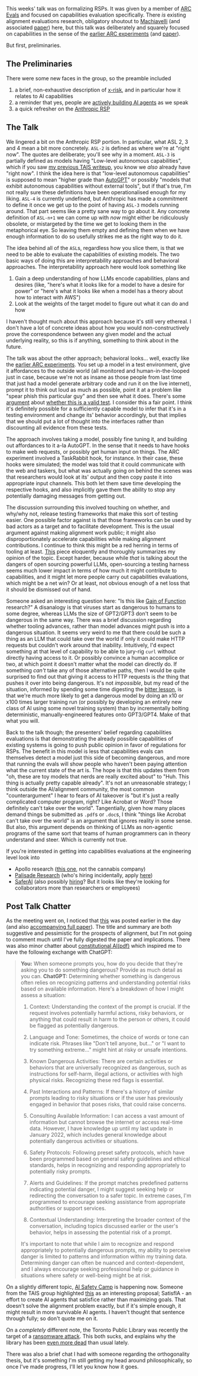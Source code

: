 This weeks' talk was on formalizing RSPs. It was given by a member of [ARC Evals](https://evals.alignment.org/) and focused on capabilities evaluation specifically. There _is_ existing alignment evaluations research, obligatory shoutout to [Machiavelli](https://aypan17.github.io/machiavelli/) (and associated [paper](https://arxiv.org/abs/2304.03279)) here, but this talk was deliberately and squarely focused on capabilities in the sense of the [earlier ARC experiments](https://www.lesswrong.com/posts/4Gt42jX7RiaNaxCwP/more-information-about-the-dangerous-capability-evaluations) (and [paper](https://evals.alignment.org/Evaluating_LMAs_Realistic_Tasks.pdf)).

But first, preliminaries.

## The Preliminaries

There were some new faces in the group, so the preamble included

1. a brief, non-exhaustive description of [x-risk](https://www.lesswrong.com/tag/existential-risk), and in particular how it relates to AI capabilities
2. a reminder that yes, people are [actively building AI agents](https://www.adept.ai/) as we speak
3. a quick refresher on the [Anthropic RSP](https://www-files.anthropic.com/production/files/responsible-scaling-policy-1.0.pdf)

## The Talk

We lingered a bit on the Anthropic RSP portion. In particular, what ASL 2, 3 and 4 mean a bit more concretely. `ASL-2` is defined as where we're at "right now". The quotes are deliberate; you'll see why in a moment. `ASL-3` is partially defined as models having "Low-level autonomous capabilities", which if you saw [my previous TAIS writeup](/posts/toronto-ai-safety), you know we _also_ already have "right now". I think the idea here is that "low-level autonomous capabilities" is supposed to mean "higher grade than [AutoGPT](https://autogpt.net/)" or possibly "models that exhibit autonomous capabilities without external tools", but if that's true, I'm not really sure these definitions have been operationalised enough for my liking. `ASL-4` is currently undefined, but Anthropic has made a commitment to define it once we get up to the point of having `ASL-3` models running around. That part seems like a pretty sane way to go about it. Any concrete definition of `ASL-n+1` we can come up with _now_ might either be ridiculously obsolete, or mistargeted by the time we get to looking them in the metaphorical eye. So leaving them empty and defining them when we have enough information to do so usefully strikes me as the right way to do it.

The idea behind all of the `ASL`s, regardless how you slice them, is that we need to be able to evaluate the capabilities of existing models. The two basic ways of doing this are interpretability approaches and behavioral approaches. The interpretability approach here would look something like

1. Gain a deep understanding of how LLMs encode capabilities, plans and desires (like, "here's what it looks like for a model to have a desire for power" or "here's what it looks like when a model has a theory about how to interact with AWS")
2. Look at the weights of the target model to figure out what it can do and how

I haven't thought much about this approach because it's still very ethereal. I don't have a lot of concrete ideas about how you would non-constructively prove the correspondence between any given model and the actual underlying reality, so this is if anything, something to think about in the future.

The talk was about the other approach; behavioral looks... well, exactly like the [earlier ARC experiments](https://www.lesswrong.com/posts/4Gt42jX7RiaNaxCwP/more-information-about-the-dangerous-capability-evaluations). You set up a model in a test environment, give it affordances to the outside world (all monitored and human-in-the-looped just in case, because we're not as insane as those people from last time that just had a model generate arbitrary code and run it on the live internet), prompt it to think out loud as much as possible, point it at a problem like "spear phish this particular guy" and then see what it does. There's some [argument](https://www.lesswrong.com/posts/rZs6ddqNnW8LXuJqA/password-locked-models-a-stress-case-for-capabilities) about [whether this is a valid test](https://www.lesswrong.com/posts/dBmfb76zx6wjPsBC7/when-can-we-trust-model-evaluations). I consider this a fair point. I think it's definitely possible for a sufficiently capable model to infer that it's in a testing environment and change its' behavior accordingly, but that implies that we should put a lot of thought into the interfaces rather than discounting all evidence from these tests.

The approach involves taking a model, possibly fine tuning it, and building out affordances to it a-la AutoGPT. In the sense that it needs to have hooks to make web requests, or possibly get human input on things. The ARC experiment involved a TaskRabbit hook, for instance. In their case, these hooks were simulated; the model was told that it could communicate with the web and taskers, but what was actually going on behind the scenes was that researchers would look at its' output and then copy paste it into appropriate input channels. This both let them save time developing the respective hooks, and also implicitly gave them the ability to stop any potentially damaging messages from getting out.

The discussion surrounding this involved touching on whether, and why/why not, release testing frameworks that make this sort of testing easier. One possible factor against is that those frameworks can be used by bad actors as a target and to facilitate development. This is the usual argument against making alignment work public; it might also disproportionately accelerate capabilities while making alignment contributions. I continue to think this might be a red herring in terms of tooling at least. [This](https://www.lesswrong.com/posts/ztXsmnSdrejpfmvn7/propaganda-or-science-a-look-at-open-source-ai-and) piece eloquently and thoroughly summarizes my opinion of the topic. Except harder, because while _that_ is talking about the dangers of open sourcing powerful LLMs, open-sourcing a testing harness seems much lower impact in terms of how much it might contribute to capabilities, and it might let more people carry out capabilities evaluations, which might be a net win? Or at least, not obvious enough of a net loss that it should be dismissed out of hand.

Someone asked an interesting question here: "Is this like [Gain of Function](https://en.wikipedia.org/wiki/Gain-of-function_research) research?" A disanalogy is that viruses start as dangerous to humans to some degree, whereas LLMs the size of GPT2/GPT3 don't seem to be dangerous in the same way. There was a brief discussion regarding whether tooling advances, rather than model advances might push is into a dangerous situation. It seems very weird to me that there could be such a thing as an LLM that could take over the world if only it could make HTTP requests but couldn't work around that inability. Intuitively, I'd expect something at that level of capability to be able to jury-rig `curl` without directly having access to it. Or possibly convince a human accomplice or two, at which point it doesn't matter what the model can directly do. If something _can't_ take any of those alternative paths, then I would be quite surprised to find out that giving it access to HTTP requests is _the_ thing that pushes it over into being dangerous. It's not _impossible_, but my read of the situation, informed by spending some time digesting the [bitter lesson](http://www.incompleteideas.net/IncIdeas/BitterLesson.html), is that we're much more likely to get a dangerous model by doing an x10 or x100 times larger training run (or possibly by developing an entirely new class of AI using some novel training system) than by incrementally bolting deterministic, manually-engineered features onto GPT3/GPT4. Make of that what you will.

Back to the talk though; the presenters' belief regarding capabilities evaluations is that demonstrating the already possible capabilities of existing systems is going to push public opinion in favor of regulations for RSPs. The benefit in this model is less that capabilities evals can themselves detect a model just this side of becoming dangerous, and more that running the evals will show people who haven't been paying attention what the current state of the art is. The hope is that this updates them from "oh, these are toy models that nerds are really excited about" to "Huh. This thing is actually pretty capable already". It's not an unreasonable strategy; I think outside the AI/alignment community, the most common "counterargument" I hear to fears of AI takeover is "but it's just a really complicated computer program, right? Like Acrobat or Word? Those definitely can't take over the world". Tangentially, given how many places demand things be submitted as `.pdf`s or `.doc`s, I think "things like Acrobat can't take over the world" is an argument that ignores reality in some sense. But also, this argument depends on thinking of LLMs as non-agentic programs of the same sort that teams of human programmers can in theory understand and steer. Which is currently not true.

If you're interested in getting into capabilities evaluations at the engineering level look into

- Apollo research ([this one](https://www.apolloresearch.ai/), not the cannabis company)
- [Palisade Research](https://palisaderesearch.org/) (who's hiring incidentally, apply [here](https://palisaderesearch.org/work))
- [SaferAI](https://www.safer-ai.org/) (also possibly [hiring](https://www.safer-ai.org/about)? But it looks like they're looking for collaborators more than researchers or employees)

## Post Talk Chatter

As the meeting went on, I noticed that [this](https://www.lesswrong.com/posts/4mM8RYsm4okrqGSqx/large-language-models-can-strategically-deceive-their-users) was posted earlier in the day (and also [accompanying full paper](https://arxiv.org/abs/2311.07590)). The title and summary are both suggestive and pessimistic for the prospects of alignment, but I'm not going to comment much until I've fully digested the paper and implications. There was also minor chatter about [constitutional AI](https://arxiv.org/abs/2212.08073)[(pdf)](https://arxiv.org/pdf/2212.08073.pdf) which inspired me to have the following exchange with ChatGPT:

> **You:** When someone prompts you, how do you decide that they're asking you to do something dangerous? Provide as much detail as you can.
> **ChatGPT:** Determining whether something is dangerous often relies on recognizing patterns and understanding potential risks based on available information. Here's a breakdown of how I might assess a situation:
>
>    1. Context: Understanding the context of the prompt is crucial. If the request involves potentially harmful actions, risky behaviors, or anything that could result in harm to the person or others, it could be flagged as potentially dangerous.
>
>    2. Language and Tone: Sometimes, the choice of words or tone can indicate risk. Phrases like "Don't tell anyone, but..." or "I want to try something extreme..." might hint at risky or unsafe intentions.
>
>    3. Known Dangerous Activities: There are certain activities or behaviors that are universally recognized as dangerous, such as instructions for self-harm, illegal actions, or activities with high physical risks. Recognizing these red flags is essential.
>
>    4. Past Interactions and Patterns: If there's a history of similar prompts leading to risky situations or if the user has previously engaged in behavior that poses risks, that could raise concerns.
>
>    5. Consulting Available Information: I can access a vast amount of information but cannot browse the internet or access real-time data. However, I have knowledge up until my last update in January 2022, which includes general knowledge about potentially dangerous activities or situations.
>
>    6. Safety Protocols: Following preset safety protocols, which have been programmed based on general safety guidelines and ethical standards, helps in recognizing and responding appropriately to potentially risky prompts.
>
>    7. Alerts and Guidelines: If the prompt matches predefined patterns indicating potential danger, I might suggest seeking help or redirecting the conversation to a safer topic. In extreme cases, I'm programmed to encourage seeking assistance from appropriate authorities or support services.
>
>    8. Contextual Understanding: Interpreting the broader context of the conversation, including topics discussed earlier or the user's behavior, helps in assessing the potential risk of a prompt.
>
> It's important to note that while I aim to recognize and respond appropriately to potentially dangerous prompts, my ability to perceive danger is limited to patterns and information within my training data. Determining danger can often be nuanced and context-dependent, and I always encourage seeking professional help or guidance in situations where safety or well-being might be at risk.

On a slightly different topic, [AI Safety Camp](https://aisafety.camp/) is happening now. Someone from the TAIS group highlighted [this](https://docs.google.com/document/d/1JhmK31IwYGcwqX0nKmxKsbmTh_DX3o1OoW7NJmhVbIw/edit#heading=h.6lk83sfn5r55) as an interesting proposal; SatisfIA - an effort to create AI agents that satisfice rather than maximizing goals. That doesn't solve the alignment problem exactly, but if it's simple enough, it might result in more survivable AI agents. I haven't thought that sentence through fully; so don't quote me on it.

On a _completely_ different note, the Toronto Public Library was recently the target of a [ransomware attack](https://www.cbc.ca/news/canada/toronto/toronto-public-library-ransomware-employee-data-1.7028982). This both sucks, and explains why the library has been [even more dead](https://toronto.citynews.ca/2023/11/15/toronto-library-cyber-attack-staff-investigation/) than usual lately.

There was also a brief chat I had with someone regarding the orthogonality thesis, but it's something I'm still getting my head around philosophically, so once I've made progress, I'll let you know how it goes.
